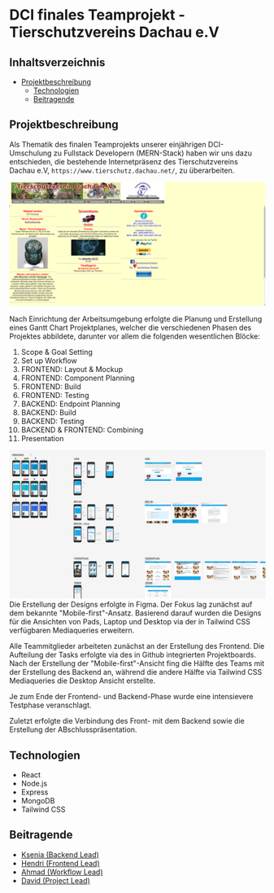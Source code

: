 # DCI finales Teamprojekt - Tierschutzvereins Dachau e.V

## Inhaltsverzeichnis

- [Projektbeschreibung](#projektbeschreibung)
  <!-- - [Installation](#installation) -->
  <!-- - [Verwendung](#verwendung) -->
  - [Technologien](#technologien)
  - [Beitragende](#beitragende)

## Projektbeschreibung

Als Thematik des finalen Teamprojekts unserer einjährigen DCI-Umschulung zu Fullstack Developern (MERN-Stack) haben wir uns dazu entschieden, die bestehende Internetpräsenz des Tierschutzvereins Dachau e.V, `https://www.tierschutz.dachau.net/`, zu überarbeiten.

![originalSite-home](./frontend/src/assets/readme/tierschutzDachauNet.png)

Nach Einrichtung der Arbeitsumgebung erfolgte die Planung und Erstellung eines Gantt Chart Projektplanes, welcher die verschiedenen Phasen des Projektes abbildete, darunter vor allem die folgenden wesentlichen Blöcke:

1. Scope & Goal Setting
2. Set up Workflow
3. FRONTEND: Layout & Mockup
4. FRONTEND: Component Planning
5. FRONTEND: Build
6. FRONTEND: Testing
7. BACKEND: Endpoint Planning
8. BACKEND: Build
9. BACKEND: Testing
10. BACKEND & FRONTEND: Combining
11. Presentation

![figmaDesign](./frontend/src/assets/readme/figmaDesign.png)
Die Erstellung der Designs erfolgte in Figma. Der Fokus lag zunächst auf dem bekannte "Mobile-first"-Ansatz. Basierend darauf wurden die Designs für die Ansichten von Pads, Laptop und Desktop via der in Tailwind CSS verfügbaren Mediaqueries erweitern.

Alle Teammitglieder arbeiteten zunächst an der Erstellung des Frontend. Die Aufteilung der Tasks erfolgte via des in Github integrierten Projektboards. Nach der Erstellung der "Mobile-first"-Ansicht fing die Hälfte des Teams mit der Erstellung des Backend an, während die andere Hälfte via Tailwind CSS Mediaqueries die Desktop Ansicht erstellte.

Je zum Ende der Frontend- und Backend-Phase wurde eine intensievere Testphase veranschlagt.

Zuletzt erfolgte die Verbindung des Front- mit dem Backend sowie die Erstellung der ABschlusspräsentation.

<!-- ## Installation

1. Klonen Sie das Repository: `git clone <repository-url>`
2. Wechseln Sie in das Projektverzeichnis: `cd <project-directory>`
3. Installieren Sie die Abhängigkeiten: `npm install` -->

<!-- ## Verwendung

1. Starten Sie die Entwicklungsserver: `npm start`
2. Öffnen Sie Ihren Browser und navigieren Sie zu `http://localhost:3000` -->

## Technologien

- React
- Node.js
- Express
- MongoDB
- Tailwind CSS

## Beitragende

- [Ksenia (Backend Lead)](https://github.com/KseniaBr)
- [Hendri (Frontend Lead)](https://github.com/enozen)
- [Ahmad (Workflow Lead)](https://github.com/AhmadHoush)
- [David (Project Lead)](https://github.com/MrburnsDAOC)

